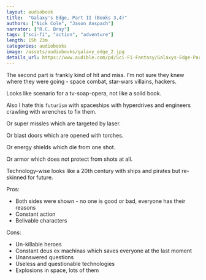 ```yaml
---
layout: audiobook
title:  "Galaxy's Edge, Part II (Books 3,4)"
authors: ["Nick Cole", "Jason Anspach"]
narrator: ["R.C. Bray"]
tags: ["sci-fi", "action", "adventure"]
length: 15h 23m
categories: audiobooks
image: /assets/audiobooks/galaxy_edge_2.jpg
details_url: https://www.audible.com/pd/Sci-Fi-Fantasy/Galaxys-Edge-Part-II-Audiobook/B07D3C3GJT
---
```


The second part is frankly kind of hit and miss. I'm not sure they knew where they were going - space combat, star-wars villains, hackers.

Looks like scenario for a tv-soap-opera, not like a solid book. 

Also I hate this `futurism` with spaceships with hyperdrives and engineers crawling with wrenches to fix them.

Or super missles which are targeted by laser. 

Or blast doors which are opened with torches. 

Or energy shields which die from one shot. 

Or armor which does not protect from shots at all.

Technology-wise looks like a 20th century with ships and pirates but re-skinned for future.

Pros:
* Both sides were shown - no one is good or bad, everyone has their reasons
* Constant action
* Belivable characters

Cons: 
* Un-killable heroes
* Constant deus ex machinas which saves everyone at the last moment
* Unanswered questions 
* Useless and questionable technologies
* Explosions in space, lots of them

